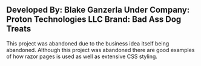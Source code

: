 Developed By: Blake Ganzerla
Under Company: Proton Technologies LLC
Brand: Bad Ass Dog Treats
------------------------------------------------

This project was abandoned due to the business idea itself being abandoned.
Although this project was abandoned there are good examples of how razor pages is used as well as extensive CSS styling.

